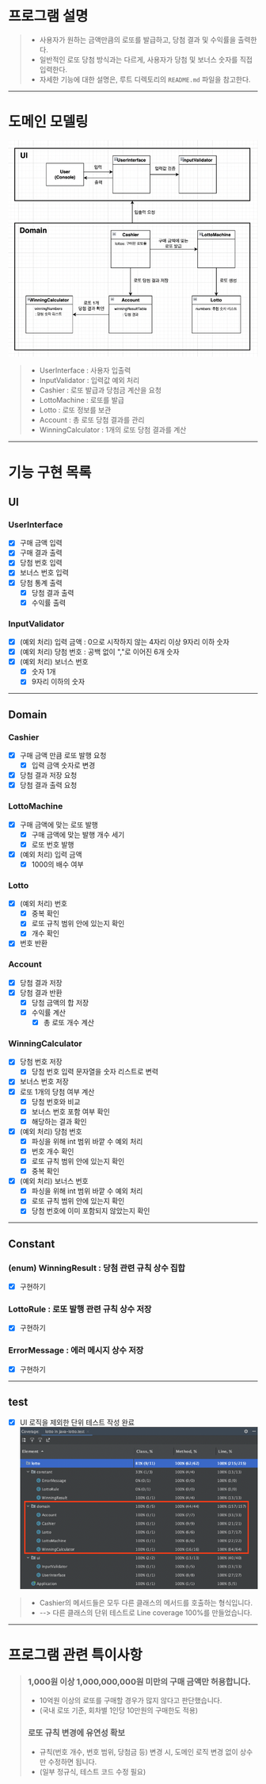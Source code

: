 # 프로그램 설명
>- 사용자가 원하는 금액만큼의 로또를 발급하고, 당첨 결과 및 수익률을 출력한다.
>- 일반적인 로또 당첨 방식과는 다르게, 사용자가 당첨 및 보너스 숫자를 직접 입력한다.
>- 자세한 기능에 대한 설명은, 루트 디렉토리의 `README.md` 파일을 참고한다.
---
# 도메인 모델링
![img.png](domain-model.png)
>- UserInterface : 사용자 입출력
>- InputValidator : 입력값 예외 처리
>- Cashier : 로또 발급과 당첨금 계산을 요청
>- LottoMachine : 로또를 발급
>- Lotto : 로또 정보를 보관
>- Account : 총 로또 당첨 결과를 관리
>- WinningCalculator : 1개의 로또 당첨 결과를 계산
---

# 기능 구현 목록

## UI
### UserInterface
- [x] 구매 금액 입력
- [x] 구매 결과 출력
- [x] 당첨 번호 입력
- [x] 보너스 번호 입력
- [x] 당첨 통계 출력
  - [x] 당첨 결과 출력
  - [x] 수익률 출력

### InputValidator
- [x] (예외 처리) 입력 금액 : 0으로 시작하지 않는 4자리 이상 9자리 이하 숫자
- [x] (예외 처리) 당첨 번호 : 공백 없이 ","로 이어진 6개 숫자
- [x] (예외 처리) 보너스 번호
  - [x] 숫자 1개
  - [x] 9자리 이하의 숫자
---

## Domain
### Cashier
- [x] 구매 금액 만큼 로또 발행 요청
  - [x] 입력 금액 숫자로 변경
- [x] 당첨 결과 저장 요청
- [x] 당첨 결과 출력 요청

### LottoMachine 
- [x] 구매 금액에 맞는 로또 발행
    - [x] 구매 금액에 맞는 발행 개수 세기
    - [x] 로또 번호 발행
- [x] (예외 처리) 입력 금액
  - [x] 1000의 배수 여부

### Lotto
- [x] (예외 처리) 번호
  - [x] 중복 확인
  - [x] 로또 규칙 범위 안에 있는지 확인
  - [x] 개수 확인
- [x] 번호 반환

### Account
- [x] 당첨 결과 저장
- [x] 당첨 결과 반환
  - [x] 당첨 금액의 합 저장
  - [x] 수익률 계산
    - [x] 총 로또 개수 계산

### WinningCalculator
- [x] 당첨 번호 저장
  - [x] 당첨 번호 입력 문자열을 숫자 리스트로 변력
- [x] 보너스 번호 저장
- [x] 로또 1개의 당첨 여부 계산
    - [x] 당첨 번호와 비교
    - [x] 보너스 번호 포함 여부 확인
    - [x] 해당하는 결과 확인
- [x] (예외 처리) 당첨 번호
  - [x] 파싱을 위해 int 범위 바깥 수 예외 처리
  - [x] 번호 개수 확인
  - [x] 로또 규칙 범위 안에 있는지 확인
  - [x] 중복 확인
- [x] (예외 처리) 보너스 번호
  - [x] 파싱을 위해 int 범위 바깥 수 예외 처리
  - [x] 로또 규칙 범위 안에 있는지 확인
  - [x] 당첨 번호에 이미 포함되지 않았는지 확인
---

## Constant
### (enum) WinningResult : 당첨 관련 규칙 상수 집합
- [x] 구현하기

### LottoRule : 로또 발행 관련 규칙 상수 저장
- [x] 구현하기

### ErrorMessage : 에러 메시지 상수 저장
- [x] 구현하기
---

## test
- [x] UI 로직을 제외한 단위 테스트 작성 완료
  ![test-coverage.png](test-coverage.png)
>- Cashier의 메서드들은 모두 다른 클래스의 메서드를 호출하는 형식입니다.
>  - --> 다른 클래스의 단위 테스트로 Line coverage 100%를 만들었습니다.

---

# 프로그램 관련 특이사항
> ### 1,000원 이상 1,000,000,000원 미만의 구매 금액만 허용합니다.
>- 10억원 이상의 로또를 구매할 경우가 많지 않다고 판단했습니다.
>- (국내 로또 기준, 회차별 1인당 10만원의 구매한도 적용)
>
> ### 로또 규칙 변경에 유연성 확보
>- 규칙(번호 개수, 번호 범위, 당첨금 등) 변경 시, 도메인 로직 변경 없이 상수만 수정하면 됩니다.
>- (일부 정규식, 테스트 코드 수정 필요)